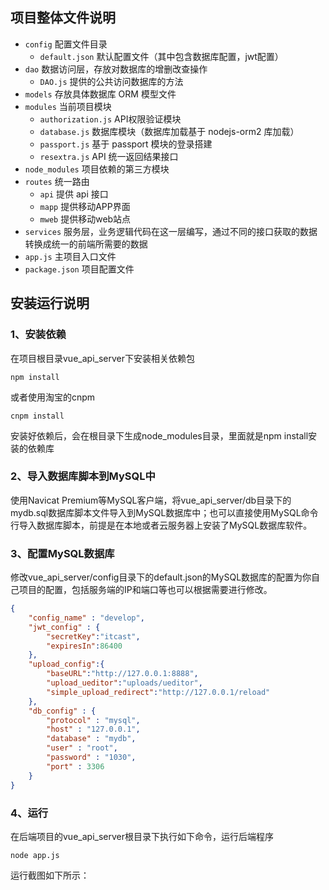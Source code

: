 ## 项目整体文件说明
- `config` 配置文件目录
  - `default.json` 默认配置文件（其中包含数据库配置，jwt配置）
- `dao` 数据访问层，存放对数据库的增删改查操作
  - `DAO.js` 提供的公共访问数据库的方法
- `models` 存放具体数据库 ORM 模型文件
- `modules` 当前项目模块
  - `authorization.js` API权限验证模块
  - `database.js` 数据库模块（数据库加载基于 nodejs-orm2 库加载）
  - `passport.js` 基于 passport 模块的登录搭建
  - `resextra.js` API 统一返回结果接口
- `node_modules` 项目依赖的第三方模块
- `routes` 统一路由
  - `api` 提供 api 接口
  - `mapp` 提供移动APP界面
  - `mweb` 提供移动web站点
- `services` 服务层，业务逻辑代码在这一层编写，通过不同的接口获取的数据转换成统一的前端所需要的数据
- `app.js` 主项目入口文件
- `package.json` 项目配置文件

## 安装运行说明
### 1、安装依赖
在项目根目录vue_api_server下安装相关依赖包
```shell
npm install
```
或者使用淘宝的cnpm
```shell
cnpm install
```
安装好依赖后，会在根目录下生成node_modules目录，里面就是npm install安装的依赖库

### 2、导入数据库脚本到MySQL中
使用Navicat Premium等MySQL客户端，将vue_api_server/db目录下的mydb.sql数据库脚本文件导入到MySQL数据库中；也可以直接使用MySQL命令行导入数据库脚本，前提是在本地或者云服务器上安装了MySQL数据库软件。

### 3、配置MySQL数据库
修改vue_api_server/config目录下的default.json的MySQL数据库的配置为你自己项目的配置，包括服务端的IP和端口等也可以根据需要进行修改。
```json
{
	"config_name" : "develop",
	"jwt_config" : {
		"secretKey":"itcast",
		"expiresIn":86400
	},
	"upload_config":{
		"baseURL":"http://127.0.0.1:8888",
		"upload_ueditor":"uploads/ueditor",
		"simple_upload_redirect":"http://127.0.0.1/reload"
	},
	"db_config" : {
		"protocol" : "mysql",
		"host" : "127.0.0.1",
		"database" : "mydb",
		"user" : "root",
		"password" : "1030",
		"port" : 3306
	}
}
```

### 4、运行
在后端项目的vue_api_server根目录下执行如下命令，运行后端程序
```shell
node app.js
```
运行截图如下所示：


